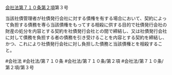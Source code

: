 [会社法第７１０条第２項](会社法＿＿＿＿第７１０条第２項)第３号

当該社債管理者が社債発行会社に対する債権を有する場合において、契約によって負担する債務を専ら当該債権をもってする相殺に供する目的で社債発行会社の財産の処分を内容とする契約を社債発行会社との間で締結し、又は社債発行会社に対して債務を負担する者の債務を引き受けることを内容とする契約を締結し、かつ、これにより社債発行会社に対し負担した債務と当該債権とを相殺すること。


#会社法
#会社法/第７１０条
#会社法/第７１０条/第２項
#会社法/第７１０条/第２項/第３号

